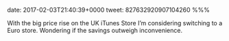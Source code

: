 date: 2017-02-03T21:40:39+0000
tweet: 827632920907104260
%%%

With the big price rise on the UK iTunes Store I’m considering switching to a Euro store. Wondering if the savings outweigh inconvenience.

